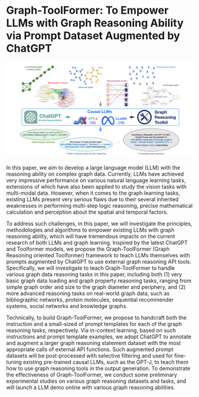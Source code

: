 # Graph-ToolFormer: To Empower LLMs with Graph Reasoning Ability via Prompt Dataset Augmented by ChatGPT

![framework](./framework.png)

In this paper, we aim to develop a large language model (LLM) with the reasoning ability on complex graph data. Currently, LLMs have achieved very impressive performance on various natural language learning tasks, extensions of which have also been applied to study the vision tasks with multi-modal data. However, when it comes to the graph learning tasks, existing LLMs present very serious flaws due to their several inherited weaknesses in performing multi-step logic reasoning, precise mathematical calculation and perception about the spatial and temporal factors.

To address such challenges, in this paper, we will investigate the principles, methodologies and algorithms to empower existing LLMs with graph reasoning ability, which will have tremendous impacts on the current research of both LLMs and graph learning. Inspired by the latest ChatGPT and Toolformer models, we propose the Graph-ToolFormer (Graph Reasoning oriented Toolformer) framework to teach LLMs themselves with prompts augmented by ChatGPT to use external graph reasoning API tools. Specifically, we will investigate to teach Graph-ToolFormer to handle various graph data reasoning tasks in this paper, including both (1) very basic graph data loading and graph property reasoning tasks, ranging from simple graph order and size to the graph diameter and periphery, and (2) more advanced reasoning tasks on real-world graph data, such as bibliographic networks, protein molecules, sequential recommender systems, social networks and knowledge graphs. 

Technically, to build Graph-ToolFormer, we propose to handcraft both the instruction and a small-sized of prompt templates for each of the graph reasoning tasks, respectively. Via in-context learning, based on such instructions and prompt template examples, we adopt ChatGPT to annotate and augment a larger graph reasoning statement dataset with the most appropriate calls of external API functions. Such augmented prompt datasets will be post-processed with selective filtering and used for fine-tuning existing pre-trained causal LLMs, such as the GPT-J, to teach them how to use graph reasoning tools in the output generation. To demonstrate the effectiveness of Graph-ToolFormer, we conduct some preliminary experimental studies on various graph reasoning datasets and tasks, and will launch a LLM demo online with various graph reasoning abilities.

